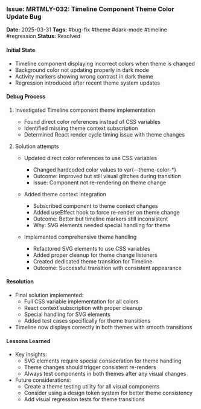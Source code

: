 ### Issue: MRTMLY-032: Timeline Component Theme Color Update Bug
**Date:** 2025-03-31
**Tags:** #bug-fix #theme #dark-mode #timeline #regression
**Status:** Resolved

#### Initial State
- Timeline component displaying incorrect colors when theme is changed
- Background color not updating properly in dark mode
- Activity markers showing wrong contrast in dark theme
- Regression introduced after recent theme system updates

#### Debug Process
1. Investigated Timeline component theme implementation
   - Found direct color references instead of CSS variables
   - Identified missing theme context subscription
   - Determined React render cycle timing issue with theme changes

2. Solution attempts
   - Updated direct color references to use CSS variables
     - Changed hardcoded color values to var(--theme-color-*)
     - Outcome: Improved but still visual glitches during transition
     - Issue: Component not re-rendering on theme change

   - Added theme context integration
     - Subscribed component to theme context changes
     - Added useEffect hook to force re-render on theme change
     - Outcome: Better but timeline markers still inconsistent
     - Why: SVG elements needed special handling for theme

   - Implemented comprehensive theme handling
     - Refactored SVG elements to use CSS variables
     - Added proper cleanup for theme change listeners
     - Created dedicated theme transition for Timeline
     - Outcome: Successful transition with consistent appearance

#### Resolution
- Final solution implemented:
  - Full CSS variable implementation for all colors
  - React context subscription with proper cleanup
  - Special handling for SVG elements
  - Added test cases specifically for theme transitions
- Timeline now displays correctly in both themes with smooth transitions

#### Lessons Learned
- Key insights:
  - SVG elements require special consideration for theme handling
  - Theme changes should trigger consistent re-renders
  - Always test components in both themes after any visual changes
- Future considerations:
  - Create a theme testing utility for all visual components
  - Consider using a design token system for better theme consistency
  - Add visual regression tests for theme transitions